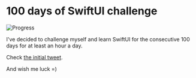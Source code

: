 # 100 days of SwiftUI challenge

![Progress](https://progress-bar.dev/91/?title=104h%2031m%20)


I've decided to challenge myself and learn SwiftUI for the consecutive 100 days for at least an hour a day.

Check [the initial tweet](https://twitter.com/ck3g/status/1188362654324318208).

And wish me luck =)

